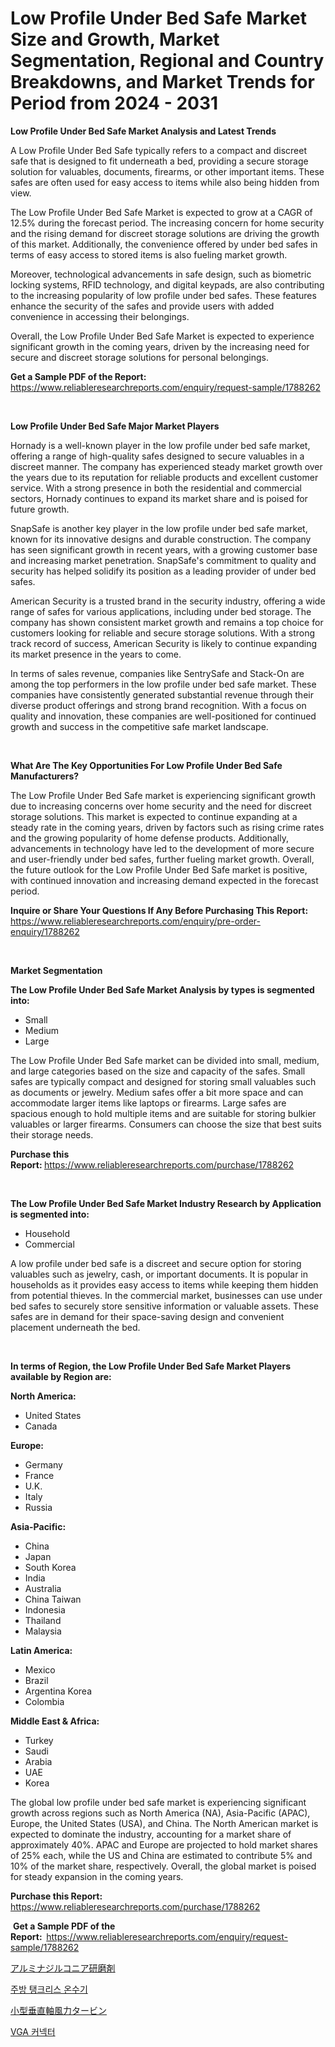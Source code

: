<p><h1>Low Profile Under Bed Safe Market Size and Growth, Market Segmentation, Regional and Country Breakdowns, and Market Trends for Period from 2024 -  2031</h1></p><p><strong>Low Profile Under Bed Safe Market Analysis and Latest Trends</strong></p>
<p><p>A Low Profile Under Bed Safe typically refers to a compact and discreet safe that is designed to fit underneath a bed, providing a secure storage solution for valuables, documents, firearms, or other important items. These safes are often used for easy access to items while also being hidden from view.</p><p>The Low Profile Under Bed Safe Market is expected to grow at a CAGR of 12.5% during the forecast period. The increasing concern for home security and the rising demand for discreet storage solutions are driving the growth of this market. Additionally, the convenience offered by under bed safes in terms of easy access to stored items is also fueling market growth.</p><p>Moreover, technological advancements in safe design, such as biometric locking systems, RFID technology, and digital keypads, are also contributing to the increasing popularity of low profile under bed safes. These features enhance the security of the safes and provide users with added convenience in accessing their belongings.</p><p>Overall, the Low Profile Under Bed Safe Market is expected to experience significant growth in the coming years, driven by the increasing need for secure and discreet storage solutions for personal belongings.</p></p>
<p><strong>Get a Sample PDF of the Report:&nbsp;</strong> <a href="https://www.reliableresearchreports.com/enquiry/request-sample/1788262">https://www.reliableresearchreports.com/enquiry/request-sample/1788262</a></p>
<p>&nbsp;</p>
<p><strong>Low Profile Under Bed Safe Major Market Players</strong></p>
<p><p>Hornady is a well-known player in the low profile under bed safe market, offering a range of high-quality safes designed to secure valuables in a discreet manner. The company has experienced steady market growth over the years due to its reputation for reliable products and excellent customer service. With a strong presence in both the residential and commercial sectors, Hornady continues to expand its market share and is poised for future growth.</p><p>SnapSafe is another key player in the low profile under bed safe market, known for its innovative designs and durable construction. The company has seen significant growth in recent years, with a growing customer base and increasing market penetration. SnapSafe's commitment to quality and security has helped solidify its position as a leading provider of under bed safes.</p><p>American Security is a trusted brand in the security industry, offering a wide range of safes for various applications, including under bed storage. The company has shown consistent market growth and remains a top choice for customers looking for reliable and secure storage solutions. With a strong track record of success, American Security is likely to continue expanding its market presence in the years to come.</p><p>In terms of sales revenue, companies like SentrySafe and Stack-On are among the top performers in the low profile under bed safe market. These companies have consistently generated substantial revenue through their diverse product offerings and strong brand recognition. With a focus on quality and innovation, these companies are well-positioned for continued growth and success in the competitive safe market landscape.</p></p>
<p>&nbsp;</p>
<p><strong>What Are The Key Opportunities For Low Profile Under Bed Safe Manufacturers?</strong></p>
<p><p>The Low Profile Under Bed Safe market is experiencing significant growth due to increasing concerns over home security and the need for discreet storage solutions. This market is expected to continue expanding at a steady rate in the coming years, driven by factors such as rising crime rates and the growing popularity of home defense products. Additionally, advancements in technology have led to the development of more secure and user-friendly under bed safes, further fueling market growth. Overall, the future outlook for the Low Profile Under Bed Safe market is positive, with continued innovation and increasing demand expected in the forecast period.</p></p>
<p><strong>Inquire or Share Your Questions If Any Before Purchasing This Report:</strong> <a href="https://www.reliableresearchreports.com/enquiry/pre-order-enquiry/1788262">https://www.reliableresearchreports.com/enquiry/pre-order-enquiry/1788262</a></p>
<p>&nbsp;</p>
<p><strong>Market Segmentation</strong></p>
<p><strong>The Low Profile Under Bed Safe Market Analysis by types is segmented into:</strong></p>
<p><ul><li>Small</li><li>Medium</li><li>Large</li></ul></p>
<p><p>The Low Profile Under Bed Safe market can be divided into small, medium, and large categories based on the size and capacity of the safes. Small safes are typically compact and designed for storing small valuables such as documents or jewelry. Medium safes offer a bit more space and can accommodate larger items like laptops or firearms. Large safes are spacious enough to hold multiple items and are suitable for storing bulkier valuables or larger firearms. Consumers can choose the size that best suits their storage needs.</p></p>
<p><strong>Purchase this Report:&nbsp;</strong><a href="https://www.reliableresearchreports.com/purchase/1788262">https://www.reliableresearchreports.com/purchase/1788262</a></p>
<p>&nbsp;</p>
<p><strong>The Low Profile Under Bed Safe Market Industry Research by Application is segmented into:</strong></p>
<p><ul><li>Household</li><li>Commercial</li></ul></p>
<p><p>A low profile under bed safe is a discreet and secure option for storing valuables such as jewelry, cash, or important documents. It is popular in households as it provides easy access to items while keeping them hidden from potential thieves. In the commercial market, businesses can use under bed safes to securely store sensitive information or valuable assets. These safes are in demand for their space-saving design and convenient placement underneath the bed.</p></p>
<p>&nbsp;</p>
<p><strong>In terms of Region, the Low Profile Under Bed Safe Market Players available by Region are:</strong></p>
<p>
    <p> <strong> North America: </strong>
        <ul>
            <li>United States</li>
            <li>Canada</li>
        </ul>
        </p> 
    <p> <strong> Europe: </strong>
        <ul>
            <li>Germany</li>
            <li>France</li>
            <li>U.K.</li>
            <li>Italy</li>
            <li>Russia</li>
        </ul>
        </p> 
    <p> <strong> Asia-Pacific: </strong>
        <ul>
            <li>China</li>
            <li>Japan</li>
            <li>South Korea</li>
            <li>India</li>
            <li>Australia</li>
            <li>China Taiwan</li>
            <li>Indonesia</li>
            <li>Thailand</li>
            <li>Malaysia</li>
        </ul>
        </p> 
    <p> <strong> Latin America: </strong>
        <ul>
            <li>Mexico</li>
            <li>Brazil</li>
            <li>Argentina Korea</li>
            <li>Colombia</li>
        </ul>
        </p> 
    <p> <strong> Middle East & Africa: </strong>
        <ul>
            <li>Turkey</li>
            <li>Saudi</li>
            <li>Arabia</li>
            <li>UAE</li>
            <li>Korea</li>
        </ul>
    </p>
    </p>
<p><p>The global low profile under bed safe market is experiencing significant growth across regions such as North America (NA), Asia-Pacific (APAC), Europe, the United States (USA), and China. The North American market is expected to dominate the industry, accounting for a market share of approximately 40%. APAC and Europe are projected to hold market shares of 25% each, while the US and China are estimated to contribute 5% and 10% of the market share, respectively. Overall, the global market is poised for steady expansion in the coming years.</p></p>
<p><strong>Purchase this Report: </strong><a href="https://www.reliableresearchreports.com/purchase/1788262">https://www.reliableresearchreports.com/purchase/1788262</a></p>
<p>&nbsp;<strong>Get a Sample PDF of the Report:&nbsp;&nbsp;</strong><a href="https://www.reliableresearchreports.com/enquiry/request-sample/1788262">https://www.reliableresearchreports.com/enquiry/request-sample/1788262</a></p>
<p><strong></strong></p>
<p><p><a href="https://medium.com/@redsalmon1949/%E3%82%A2%E3%83%AB%E3%83%9F%E3%83%8A%E3%82%B8%E3%83%AB%E3%82%B3%E3%83%8B%E3%82%A2%E7%A0%94%E7%A3%A8%E6%9D%90%E5%B8%82%E5%A0%B4%E3%81%AE%E5%88%86%E6%9E%90-%E3%82%B0%E3%83%AD%E3%83%BC%E3%83%90%E3%83%AB%E6%A5%AD%E7%95%8C%E3%81%AE%E5%B1%95%E6%9C%9B%E3%81%A8%E4%BA%88%E6%B8%AC-2024%E5%B9%B4%E3%81%8B%E3%82%892031%E5%B9%B4-ba15da6655e5">アルミナジルコニア研磨剤</a></p><p><a href="https://medium.com/@kenyonjohns/%EB%B6%80%EC%97%8C-%ED%83%B1%ED%81%AC%EB%A6%AC%EC%8A%A4-%EC%98%A8%EC%88%98%EA%B8%B0-%EC%8B%9C%EC%9E%A5-%EA%B7%9C%EB%AA%A8-%EB%B0%8F-%EC%8B%9C%EC%9E%A5-%EB%8F%99%ED%96%A5-%EC%A0%84%EB%B0%98%EC%A0%81%EC%9D%B8-%EC%82%B0%EC%97%85-%EA%B0%9C%EC%9A%94-2024%EB%85%84%EB%B6%80%ED%84%B0-2031%EB%85%84%EA%B9%8C%EC%A7%80-ad109a072bf9">주방 탱크리스 온수기</a></p><p><a href="https://medium.com/@kaiyohnson76845/%E5%B0%8F%E5%9E%8B%E5%9E%82%E7%9B%B4%E8%BB%B8%E9%A2%A8%E5%8A%9B%E3%82%BF%E3%83%BC%E3%83%93%E3%83%B3%E5%B8%82%E5%A0%B4%E3%82%A4%E3%83%B3%E3%82%B5%E3%82%A4%E3%83%88-%E5%B8%82%E5%A0%B4%E5%8B%95%E5%90%91-%E6%88%90%E9%95%B7-%E4%BA%88%E6%B8%AC-2024%E5%B9%B4-2031%E5%B9%B4-e5d3e98d6a4a">小型垂直軸風力タービン</a></p><p><a href="https://medium.com/@codinchelcea2022/vga-%EC%BB%A4%EB%84%A5%ED%84%B0-%EC%8B%9C%EC%9E%A5-%EC%8B%9C%EC%9E%A5-%EC%A0%90%EC%9C%A0%EC%9C%A8-%EC%8B%9C%EC%9E%A5-%EB%8F%99%ED%96%A5-%EB%B0%8F-%EB%AF%B8%EB%9E%98-%EC%84%B1%EC%9E%A5-%ED%83%90%EC%83%89-c2c089d66d81">VGA 커넥터</a></p></p>